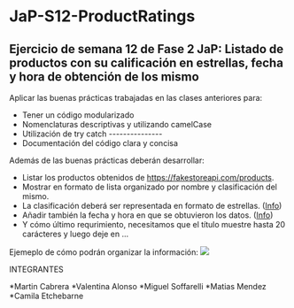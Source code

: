 # JaP-S12-ProductRatings

## Ejercicio de semana 12 de Fase 2 JaP: Listado de productos con su calificación en estrellas, fecha y hora de obtención de los mismo

Aplicar las buenas prácticas trabajadas en las clases anteriores para:

* Tener un código modularizado
* Nomenclaturas descriptivas y utilizando camelCase
* Utilización de try catch ---------------
* Documentación del código clara y concisa

Además de las buenas prácticas deberán desarrollar:

* Listar los productos obtenidos de https://fakestoreapi.com/products.
* Mostrar en formato de lista organizado por nombre y clasificación del mismo.
* La clasificación deberá ser representada en formato de estrellas. (<a href="https://www.w3schools.com/howto/howto_css_star_rating.asp">Info</a>)
* Añadir también la fecha y hora en que se obtuvieron los datos. (<a href="https://www.w3schools.com/js/js_dates.asp">Info</a>)
* Y cómo último requrimiento, necesitamos que el título muestre hasta 20 carácteres y luego deje en ...

Ejemeplo de cómo podrán organizar la información:
<img src='https://github.com/uscudum/JaP-S12-ProductRatings/blob/master/Resultado.PNG' />


INTEGRANTES

*Martin Cabrera
*Valentina Alonso
*Miguel Soffarelli
*Matias Mendez
*Camila Etchebarne